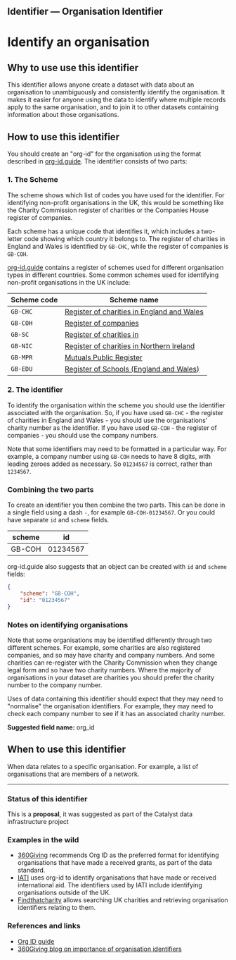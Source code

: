 ## Identifier — Organisation Identifier

# Identify an organisation

## Why to use use this identifier

This identifier allows anyone create a dataset with data about an organisation to unambiguously and consistently identify the organisation. It makes it easier for anyone using the data to identify where multiple records apply to the same organisation, and to join it to other datasets containing information about those organisations.

## How to use this identifier

You should create an "org-id" for the organisation using the format described in [org-id.guide](http://org-id.guide/about). The identifier consists of two parts:

### 1. The Scheme

The scheme shows which list of codes you have used for the identifier. For identifying non-profit organisations in the UK, this would be something like the Charity Commission register of charities or the Companies House register of companies.

Each scheme has a unique code that identifies it, which includes a two-letter code showing which country it belongs to. The register of charities in England and Wales is identified by `GB-CHC`, while the register of companies is `GB-COH`.

[org-id.guide](http://org-id.guide/) contains a register of schemes used for different organisation types in different countries. Some common schemes used for identifying non-profit organisations in the UK include:

| Scheme code | Scheme name |
| ----------- | ----------- |
| `GB-CHC`    | [Register of charities in England and Wales](http://org-id.guide/list/GB-CHC) |
| `GB-COH`    | [Register of companies](http://org-id.guide/list/GB-COH) |
| `GB-SC`     | [Register of charities in ](http://org-id.guide/list/GB-SC) |
| `GB-NIC`    | [Register of charities in Northern Ireland](http://org-id.guide/list/GB-NIC) |
| `GB-MPR`    | [Mutuals Public Register](http://org-id.guide/list/GB-MPR) | 
| `GB-EDU`    | [Register of Schools (England and Wales)](http://org-id.guide/list/GB-EDU) |

### 2. The identifier

To identify the organisation within the scheme you should use the identifier associated with the organisation. So, if you have used `GB-CHC` - the register of charities in England and Wales - you should use the organisations' charity number as the identifier. If you have used `GB-COH` - the register of companies - you should use the company numbers.

Note that some identifiers may need to be formatted in a particular way. For example, a company number using `GB-COH` needs to have 8 digits, with leading zeroes added as necessary. So `01234567` is correct, rather than `1234567`.

### Combining the two parts

To create an identifier you then combine the two parts. This can be done in a single field using a dash `-`, for example `GB-COH-01234567`. Or you could have separate `id` and `scheme` fields.

| scheme | id       |
| ------ | -------- |
| GB-COH | 01234567 |

org-id.guide also suggests that an object can be created with `id` and `scheme` fields:

```json
{
    "scheme": "GB-COH",
    "id": "01234567"
}
```

### Notes on identifying organisations

Note that some organisations may be identified differently through two different schemes. For example, some charities are also registered companies, and so may have charity and company numbers. And some charities can re-register with the Charity Commission when they change legal form and so have two charity numbers. Where the majority of organisations in your dataset are charities you should prefer the charity number to the company number.

Uses of data containing this identifier should expect that they may need to "normalise" the organisation identifiers. For example, they may need to check each company number to see if it has an associated charity number.

**Suggested field name:** org_id

## When to use this identifier

When data relates to a specific organisation. For example, a list of organisations that are members of a network.

---

### Status of this identifier

This is a **proposal**, it was suggested as part of the Catalyst data infrastructure project

### Examples in the wild

* [360Giving](http://standard.threesixtygiving.org/en/latest/identifiers/#organisation-identifier) recommends Org ID as the preferred format for identifying organisations that have made a received grants, as part of the data standard.
* [IATI](http://reference.iatistandard.org/203/organisation-standard/iati-organisations/iati-organisation/organisation-identifier/) uses org-id to identify organisations that have made or received international aid. The identifiers used by IATI include identifying organisations outside of the UK.
* [Findthatcharity](https://findthatcharity.uk/) allows searching UK charities and retrieving organisation identifiers relating to them.

### References and links

* [Org ID guide](http://org-id.guide/)
* [360Giving blog on importance of organisation identifiers](https://www.threesixtygiving.org/2018/05/14/organisation-identifiers-matter-lessons-healthcare-sector/)